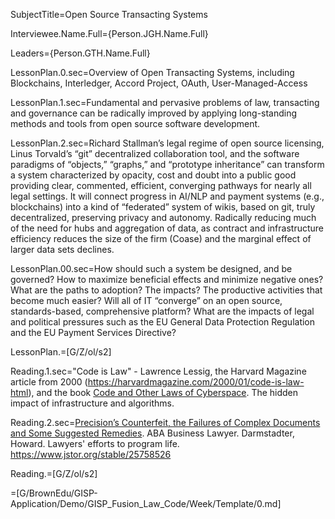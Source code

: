 SubjectTitle=Open Source Transacting Systems

Interviewee.Name.Full={Person.JGH.Name.Full}

Leaders={Person.GTH.Name.Full}

LessonPlan.0.sec=Overview of Open Transacting Systems, including Blockchains, Interledger, Accord Project, OAuth, User-Managed-Access

LessonPlan.1.sec=Fundamental and pervasive problems of law, transacting and governance can be radically improved by applying long-standing methods and tools from open source software development.

LessonPlan.2.sec=Richard Stallman’s legal regime of open source licensing, Linus Torvald’s “git” decentralized collaboration tool, and the software paradigms of “objects,” “graphs,” and “prototype inheritance” can transform a system characterized by opacity, cost and doubt into a public good providing clear, commented, efficient, converging pathways for nearly all legal settings.  It will connect progress in AI/NLP and payment systems (e.g., blockchains) into a kind of “federated” system of wikis, based on git, truly decentralized, preserving privacy and autonomy.  Radically reducing much of the need for hubs and aggregation of data, as contract and infrastructure efficiency reduces the size of the firm (Coase) and the marginal effect of larger data sets declines.

LessonPlan.00.sec=How should such a system be designed, and be governed?  How to maximize beneficial effects and minimize negative ones?  What are the paths to adoption?  The impacts?  The productive activities that become much easier?  Will all of IT “converge” on an open source, standards-based, comprehensive platform?  What are the impacts of legal and political pressures such as the EU General Data Protection Regulation and the EU Payment Services Directive?

LessonPlan.=[G/Z/ol/s2]

Reading.1.sec="Code is Law" - Lawrence Lessig, the Harvard Magazine article from 2000 (<a href="https://harvardmagazine.com/2000/01/code-is-law-html">https://harvardmagazine.com/2000/01/code-is-law-html</a>), and the book <a href="https://search.library.brown.edu/catalog/b3024099">Code and Other Laws of Cyberspace</a>.  The hidden impact of infrastructure and algorithms.

Reading.2.sec=<a href="https://www.jstor.org/stable/25758526">Precision’s Counterfeit, the Failures of Complex Documents and Some Suggested Remedies</a>.  ABA Business Lawyer.  Darmstadter, Howard.  Lawyers' efforts to program life.  https://www.jstor.org/stable/25758526

Reading.=[G/Z/ol/s2]

=[G/BrownEdu/GISP-Application/Demo/GISP_Fusion_Law_Code/Week/Template/0.md]
